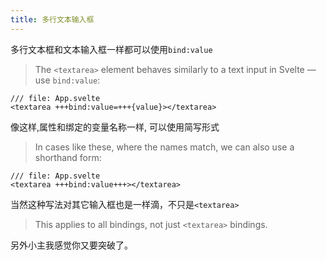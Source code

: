 ```yaml
---
title: 多行文本输入框
---
```


多行文本框和文本输入框一样都可以使用`bind:value`
> The `<textarea>` element behaves similarly to a text input in Svelte — use `bind:value`:

```svelte
/// file: App.svelte
<textarea +++bind:value=+++{value}></textarea>
```

像这样,属性和绑定的变量名称一样, 可以使用简写形式
> In cases like these, where the names match, we can also use a shorthand form:

```svelte
/// file: App.svelte
<textarea +++bind:value+++></textarea>
```

当然这种写法对其它输入框也是一样滴，不只是`<textarea>`
> This applies to all bindings, not just `<textarea>` bindings.

另外小主我感觉你又要突破了。
